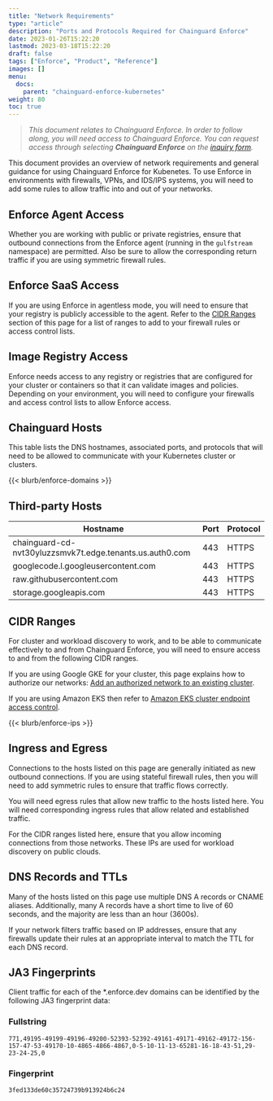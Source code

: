 ```yaml
---
title: "Network Requirements"
type: "article"
description: "Ports and Protocols Required for Chainguard Enforce"
date: 2023-01-26T15:22:20
lastmod: 2023-03-18T15:22:20
draft: false
tags: ["Enforce", "Product", "Reference"]
images: []
menu:
  docs:
    parent: "chainguard-enforce-kubernetes"
weight: 80
toc: true
---
```


> _This document relates to Chainguard Enforce. In order to follow along, you will need access to Chainguard Enforce. You can request access through selecting **Chainguard Enforce** on the [inquiry form](https://www.chainguard.dev/contact?utm_source=docs)._

This document provides an overview of network requirements and general guidance for using Chainguard Enforce for Kubenetes. To use Enforce in environments with firewalls, VPNs, and IDS/IPS systems, you will need to add some rules to allow traffic into and out of your networks. 

## Enforce Agent Access

Whether you are working with public or private registries, ensure that outbound connections from the Enforce agent (running in the `gulfstream` namespace) are permitted. Also be sure to allow the corresponding return traffic if you are using symmetric firewall rules.

## Enforce SaaS Access

If you are using Enforce in agentless mode, you will need to ensure that your registry is publicly accessible to the agent. Refer to the [CIDR Ranges](#cidr-ranges) section of this page for a list of ranges to add to your firewall rules or access control lists.

## Image Registry Access

Enforce needs access to any registry or registries that are configured for your cluster or containers so that it can validate images and policies. Depending on your environment, you will need to configure your firewalls and access control lists to allow Enforce access.

## Chainguard Hosts

This table lists the DNS hostnames, associated ports, and protocols that will need to be allowed to communicate with your Kubernetes cluster or clusters.

{{< blurb/enforce-domains >}}

## Third-party Hosts
| Hostname |Port |Protocol |
|----------|-----|---------|
| chainguard-cd-nvt30yluzzsmvk7t.edge.tenants.us.auth0.com | 443 | HTTPS |
| googlecode.l.googleusercontent.com | 443 | HTTPS |
| raw.githubusercontent.com | 443 | HTTPS |
| storage.googleapis.com | 443 | HTTPS |

## CIDR Ranges

For cluster and workload discovery to work, and to be able to communicate effectively to and from Chainguard Enforce, you will need to ensure access to and from the following CIDR ranges.

If you are using Google GKE for your cluster, this page explains how to authorize our networks: [Add an authorized network to an existing cluster](https://cloud.google.com/kubernetes-engine/docs/how-to/authorized-networks#add). 

If you are using Amazon EKS then refer to [Amazon EKS cluster endpoint access control](https://docs.aws.amazon.com/eks/latest/userguide/cluster-endpoint.html).

{{< blurb/enforce-ips >}}

## Ingress and Egress

Connections to the hosts listed on this page are generally initiated as new outbound connections. If you are using stateful firewall rules, then you will need to add symmetric rules to ensure that traffic flows correctly.

You will need egress rules that allow new traffic to the hosts listed here. You will need corresponding ingress rules that allow related and established traffic.

For the CIDR ranges listed here, ensure that you allow incoming connections from those networks. These IPs are used for workload discovery on public clouds.

## DNS Records and TTLs

Many of the hosts listed on this page use multiple DNS A records or CNAME aliases. Additionally, many A records have a short time to live of 60 seconds, and the majority are less than an hour (3600s).

If your network filters traffic based on IP addresses, ensure that any firewalls update their rules at an appropriate interval to match the TTL for each DNS record.

## JA3 Fingerprints

Client traffic for each of the *.enforce.dev domains can be identified by the following JA3 fingerprint data:

### Fullstring
```
771,49195-49199-49196-49200-52393-52392-49161-49171-49162-49172-156-157-47-53-49170-10-4865-4866-4867,0-5-10-11-13-65281-16-18-43-51,29-23-24-25,0
```

### Fingerprint
```
3fed133de60c35724739b913924b6c24
```
